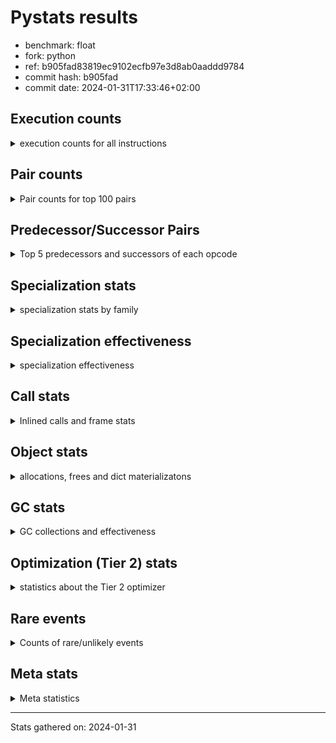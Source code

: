 
# Pystats results

- benchmark: float
- fork: python
- ref: b905fad83819ec9102ecfb97e3d8ab0aaddd9784
- commit hash: b905fad
- commit date: 2024-01-31T17:33:46+02:00

## Execution counts

<details>
<summary> execution counts for all instructions </summary>

|Name | Count | Self | Cumulative | Miss ratio | 
|---|---:|---:|---:|---:|
| LOAD_FAST | 40,098,500 | 18.5% | 18.5% |  |
| STORE_ATTR_SLOT | 24,027,020 | 11.1% | 29.6% |  |
| BINARY_OP | 16,006,040 | 7.4% | 37.0% |  |
| LOAD_FAST_LOAD_FAST | 16,001,200 | 7.4% | 44.4% |  |
| LOAD_GLOBAL_MODULE | 16,000,900 | 7.4% | 51.8% |  |
| LOAD_CONST | 16,000,400 | 7.4% | 59.2% |  |
| CALL_BUILTIN_O | 16,000,340 | 7.4% | 66.6% |  |
| STORE_FAST | 8,015,980 | 3.7% | 70.3% |  |
| ENTER_EXECUTOR | 8,012,140 | 3.7% | 74.1% |  |
| CALL | 8,002,820 | 3.7% | 77.8% |  |
| COPY | 8,001,200 | 3.7% | 81.5% |  |
| BINARY_OP_MULTIPLY_FLOAT | 8,001,120 | 3.7% | 85.2% |  |
| RESUME_CHECK | 8,000,920 | 3.7% | 88.9% | 0.1% |
| RETURN_CONST | 8,000,400 | 3.7% | 92.5% |  |
| INTERPRETER_EXIT | 8,000,080 | 3.7% | 96.2% |  |
| STORE_SUBSCR_LIST_INT | 7,999,980 | 3.7% | 99.9% |  |
| LOAD_ATTR_SLOT | 55,520 | 0.0% | 100.0% |  |
| POP_JUMP_IF_FALSE | 13,800 | 0.0% | 100.0% |  |
| COMPARE_OP_FLOAT | 13,660 | 0.0% | 100.0% |  |
| RETURN_VALUE | 12,940 | 0.0% | 100.0% |  |
| JUMP_FORWARD | 6,920 | 0.0% | 100.0% |  |
| SWAP | 1,200 | 0.0% | 100.0% |  |
| JUMP_BACKWARD | 1,020 | 0.0% | 100.0% |  |
| FOR_ITER_LIST | 920 | 0.0% | 100.0% |  |
| LOAD_ATTR | 840 | 0.0% | 100.0% |  |
| CALL_PY_EXACT_ARGS | 820 | 0.0% | 100.0% |  |
| BINARY_OP_ADD_FLOAT | 760 | 0.0% | 100.0% |  |
| LOAD_ATTR_METHOD_NO_DICT | 760 | 0.0% | 100.0% |  |
| POP_TOP | 560 | 0.0% | 100.0% |  |
| FOR_ITER_RANGE | 460 | 0.0% | 100.0% |  |
| PUSH_NULL | 400 | 0.0% | 100.0% |  |
| STORE_ATTR | 400 | 0.0% | 100.0% |  |
| LOAD_GLOBAL | 320 | 0.0% | 100.0% |  |
| GET_ITER | 240 | 0.0% | 100.0% |  |
| COMPARE_OP | 160 | 0.0% | 100.0% |  |
| LOAD_DEREF | 160 | 0.0% | 100.0% |  |
| RESUME | 120 | 0.0% | 100.0% | 9,483.3% |
| FOR_ITER | 120 | 0.0% | 100.0% |  |
| LOAD_ATTR_MODULE | 120 | 0.0% | 100.0% |  |
| BINARY_SLICE | 80 | 0.0% | 100.0% |  |
| NOP | 80 | 0.0% | 100.0% |  |
| BUILD_LIST | 80 | 0.0% | 100.0% |  |
| CALL_FUNCTION_EX | 80 | 0.0% | 100.0% |  |
| COPY_FREE_VARS | 80 | 0.0% | 100.0% |  |
| BINARY_OP_SUBTRACT_FLOAT | 60 | 0.0% | 100.0% |  |
| BINARY_SUBSCR_LIST_INT | 60 | 0.0% | 100.0% |  |
| CALL_BUILTIN_CLASS | 60 | 0.0% | 100.0% |  |
| COMPARE_OP_INT | 60 | 0.0% | 100.0% |  |
| LOAD_GLOBAL_BUILTIN | 60 | 0.0% | 100.0% |  |
| BINARY_SUBSCR | 40 | 0.0% | 100.0% |  |
| STORE_SUBSCR | 40 | 0.0% | 100.0% |  |


</details>

## Pair counts

<details>
<summary> Pair counts for top 100 pairs </summary>

|Pair | Count | Self | Cumulative | 
|---|---:|---:|---:|
| LOAD_FAST STORE_ATTR_SLOT | 24,025,740 | 11.1% | 11.1% |
| LOAD_GLOBAL_MODULE LOAD_FAST | 16,000,400 | 7.4% | 18.5% |
| BINARY_OP LOAD_FAST | 16,000,000 | 7.4% | 25.9% |
| LOAD_CONST BINARY_OP | 16,000,000 | 7.4% | 33.3% |
| LOAD_FAST CALL_BUILTIN_O | 15,999,920 | 7.4% | 40.7% |
| LOAD_FAST_LOAD_FAST BINARY_OP_MULTIPLY_FLOAT | 8,001,040 | 3.7% | 44.4% |
| STORE_FAST LOAD_GLOBAL_MODULE | 8,000,680 | 3.7% | 48.1% |
| STORE_ATTR_SLOT RETURN_CONST | 8,000,360 | 3.7% | 51.8% |
| CACHE RESUME_CHECK | 8,000,040 | 3.7% | 55.5% |
| CALL LOAD_FAST_LOAD_FAST | 8,000,000 | 3.7% | 59.2% |
| COPY LOAD_FAST | 8,000,000 | 3.7% | 62.9% |
| RETURN_CONST INTERPRETER_EXIT | 8,000,000 | 3.7% | 66.6% |
| RESUME_CHECK LOAD_GLOBAL_MODULE | 8,000,000 | 3.7% | 70.3% |
| BINARY_OP_MULTIPLY_FLOAT LOAD_CONST | 7,999,980 | 3.7% | 74.0% |
| CALL_BUILTIN_O COPY | 7,999,980 | 3.7% | 77.7% |
| CALL_BUILTIN_O LOAD_CONST | 7,999,980 | 3.7% | 81.4% |
| STORE_ATTR_SLOT LOAD_FAST_LOAD_FAST | 7,999,980 | 3.7% | 85.1% |
| STORE_ATTR_SLOT STORE_FAST | 7,999,980 | 3.7% | 88.8% |
| LOAD_FAST_LOAD_FAST STORE_SUBSCR_LIST_INT | 7,999,960 | 3.7% | 92.5% |
| STORE_SUBSCR_LIST_INT ENTER_EXECUTOR | 7,999,660 | 3.7% | 96.2% |
| ENTER_EXECUTOR CALL | 7,999,600 | 3.7% | 99.9% |
| LOAD_FAST LOAD_ATTR_SLOT | 54,100 | 0.0% | 99.9% |
| LOAD_ATTR_SLOT LOAD_FAST | 33,840 | 0.0% | 99.9% |
| STORE_ATTR_SLOT LOAD_FAST | 26,700 | 0.0% | 99.9% |
| POP_JUMP_IF_FALSE LOAD_FAST | 13,800 | 0.0% | 99.9% |
| COMPARE_OP_FLOAT POP_JUMP_IF_FALSE | 13,660 | 0.0% | 99.9% |
| LOAD_ATTR_SLOT COMPARE_OP_FLOAT | 13,600 | 0.0% | 100.0% |
| LOAD_FAST RETURN_VALUE | 12,860 | 0.0% | 100.0% |
| RETURN_VALUE STORE_FAST | 12,700 | 0.0% | 100.0% |
| STORE_FAST ENTER_EXECUTOR | 12,360 | 0.0% | 100.0% |
| ENTER_EXECUTOR LOAD_FAST | 12,300 | 0.0% | 100.0% |
| JUMP_FORWARD LOAD_FAST | 6,920 | 0.0% | 100.0% |
| LOAD_ATTR_SLOT JUMP_FORWARD | 6,880 | 0.0% | 100.0% |
| BINARY_OP BINARY_OP | 4,520 | 0.0% | 100.0% |
| STORE_FAST LOAD_FAST | 2,320 | 0.0% | 100.0% |
| CALL CALL | 2,220 | 0.0% | 100.0% |
| LOAD_FAST BINARY_OP | 1,320 | 0.0% | 100.0% |
| BINARY_OP SWAP | 1,200 | 0.0% | 100.0% |
| LOAD_FAST COPY | 1,200 | 0.0% | 100.0% |
| LOAD_ATTR_SLOT STORE_FAST | 1,140 | 0.0% | 100.0% |
| COPY LOAD_ATTR_SLOT | 1,080 | 0.0% | 100.0% |
| SWAP STORE_ATTR_SLOT | 1,080 | 0.0% | 100.0% |
| CALL_PY_EXACT_ARGS RESUME_CHECK | 820 | 0.0% | 100.0% |
| RESUME_CHECK LOAD_FAST | 820 | 0.0% | 100.0% |
| FOR_ITER_LIST STORE_FAST | 760 | 0.0% | 100.0% |
| LOAD_FAST LOAD_ATTR_METHOD_NO_DICT | 720 | 0.0% | 100.0% |
| BINARY_OP_MULTIPLY_FLOAT BINARY_OP_ADD_FLOAT | 720 | 0.0% | 100.0% |
| LOAD_FAST LOAD_ATTR | 640 | 0.0% | 100.0% |
| JUMP_BACKWARD FOR_ITER_LIST | 600 | 0.0% | 100.0% |
| LOAD_FAST CALL | 600 | 0.0% | 100.0% |
| LOAD_FAST CALL_PY_EXACT_ARGS | 400 | 0.0% | 100.0% |
| RETURN_CONST POP_TOP | 400 | 0.0% | 100.0% |
| BINARY_OP_ADD_FLOAT LOAD_FAST_LOAD_FAST | 380 | 0.0% | 100.0% |
| BINARY_OP_MULTIPLY_FLOAT LOAD_FAST_LOAD_FAST | 380 | 0.0% | 100.0% |
| CALL_BUILTIN_O STORE_FAST | 380 | 0.0% | 100.0% |
| FOR_ITER_RANGE STORE_FAST | 380 | 0.0% | 100.0% |
| LOAD_ATTR_METHOD_NO_DICT LOAD_FAST | 380 | 0.0% | 100.0% |
| LOAD_GLOBAL_MODULE LOAD_FAST_LOAD_FAST | 380 | 0.0% | 100.0% |
| BINARY_OP_ADD_FLOAT CALL_BUILTIN_O | 360 | 0.0% | 100.0% |
| LOAD_ATTR_METHOD_NO_DICT CALL_PY_EXACT_ARGS | 360 | 0.0% | 100.0% |
| POP_TOP JUMP_BACKWARD | 340 | 0.0% | 100.0% |
| LOAD_ATTR LOAD_ATTR_SLOT | 340 | 0.0% | 100.0% |
| STORE_FAST JUMP_BACKWARD | 340 | 0.0% | 100.0% |
| PUSH_NULL CALL | 320 | 0.0% | 100.0% |
| STORE_SUBSCR_LIST_INT JUMP_BACKWARD | 320 | 0.0% | 100.0% |
| JUMP_BACKWARD FOR_ITER_RANGE | 300 | 0.0% | 100.0% |
| LOAD_FAST STORE_ATTR | 280 | 0.0% | 100.0% |
| LOAD_FAST PUSH_NULL | 240 | 0.0% | 100.0% |
| LOAD_FAST LOAD_CONST | 240 | 0.0% | 100.0% |
| LOAD_ATTR LOAD_FAST | 200 | 0.0% | 100.0% |
| STORE_ATTR STORE_ATTR_SLOT | 200 | 0.0% | 100.0% |
| CALL POP_TOP | 160 | 0.0% | 100.0% |
| ENTER_EXECUTOR FOR_ITER_LIST | 160 | 0.0% | 100.0% |
| LOAD_FAST_LOAD_FAST BINARY_OP | 160 | 0.0% | 100.0% |
| STORE_FAST LOAD_GLOBAL | 160 | 0.0% | 100.0% |
| LOAD_GLOBAL LOAD_GLOBAL_MODULE | 140 | 0.0% | 100.0% |
| GET_ITER FOR_ITER_LIST | 120 | 0.0% | 100.0% |
| COPY LOAD_ATTR | 120 | 0.0% | 100.0% |
| STORE_ATTR LOAD_FAST | 120 | 0.0% | 100.0% |
| SWAP STORE_ATTR | 120 | 0.0% | 100.0% |
| BINARY_OP STORE_FAST | 100 | 0.0% | 100.0% |
| CALL STORE_FAST | 100 | 0.0% | 100.0% |
| LOAD_GLOBAL LOAD_FAST | 100 | 0.0% | 100.0% |
| BINARY_SLICE GET_ITER | 80 | 0.0% | 100.0% |
| NOP LOAD_DEREF | 80 | 0.0% | 100.0% |
| POP_TOP NOP | 80 | 0.0% | 100.0% |
| POP_TOP LOAD_FAST | 80 | 0.0% | 100.0% |
| PUSH_NULL LOAD_FAST | 80 | 0.0% | 100.0% |
| RETURN_VALUE INTERPRETER_EXIT | 80 | 0.0% | 100.0% |
| RETURN_VALUE RETURN_VALUE | 80 | 0.0% | 100.0% |
| BINARY_OP BINARY_OP_MULTIPLY_FLOAT | 80 | 0.0% | 100.0% |
| BUILD_LIST LOAD_FAST | 80 | 0.0% | 100.0% |
| CALL LOAD_FAST | 80 | 0.0% | 100.0% |
| CALL_FUNCTION_EX COPY_FREE_VARS | 80 | 0.0% | 100.0% |
| COMPARE_OP POP_JUMP_IF_FALSE | 80 | 0.0% | 100.0% |
| ENTER_EXECUTOR FOR_ITER_RANGE | 80 | 0.0% | 100.0% |
| LOAD_ATTR STORE_FAST | 80 | 0.0% | 100.0% |
| LOAD_CONST BINARY_SLICE | 80 | 0.0% | 100.0% |
| LOAD_CONST BUILD_LIST | 80 | 0.0% | 100.0% |
| LOAD_CONST LOAD_CONST | 80 | 0.0% | 100.0% |


</details>

## Predecessor/Successor Pairs

<details>
<summary> Top 5 predecessors and successors of each opcode </summary>

### BINARY_SLICE

<details>
<summary> Successors and predecessors for BINARY_SLICE </summary>

|Predecessors | Count | Percentage | 
|---|---:|---:|
| LOAD_CONST | 80 | 100.0% |

|Successors | Count | Percentage | 
|---|---:|---:|
| GET_ITER | 80 | 100.0% |


</details>

### CACHE

<details>
<summary> Successors and predecessors for CACHE </summary>

|Successors | Count | Percentage | 
|---|---:|---:|
| RESUME_CHECK | 8,000,040 | 100.0% |
| RESUME | 40 | 0.0% |


</details>

### BINARY_SUBSCR

<details>
<summary> Successors and predecessors for BINARY_SUBSCR </summary>

|Predecessors | Count | Percentage | 
|---|---:|---:|
| LOAD_CONST | 40 | 100.0% |

|Successors | Count | Percentage | 
|---|---:|---:|
| STORE_FAST | 20 | 50.0% |
| BINARY_SUBSCR_LIST_INT | 20 | 50.0% |


</details>

### GET_ITER

<details>
<summary> Successors and predecessors for GET_ITER </summary>

|Predecessors | Count | Percentage | 
|---|---:|---:|
| BINARY_SLICE | 80 | 33.3% |
| LOAD_FAST | 80 | 33.3% |
| CALL_BUILTIN_CLASS | 60 | 25.0% |
| CALL | 20 | 8.3% |

|Successors | Count | Percentage | 
|---|---:|---:|
| FOR_ITER_LIST | 120 | 50.0% |
| FOR_ITER | 60 | 25.0% |
| FOR_ITER_RANGE | 60 | 25.0% |


</details>

### INTERPRETER_EXIT

<details>
<summary> Successors and predecessors for INTERPRETER_EXIT </summary>

|Predecessors | Count | Percentage | 
|---|---:|---:|
| RETURN_CONST | 8,000,000 | 100.0% |
| RETURN_VALUE | 80 | 0.0% |


</details>

### NOP

<details>
<summary> Successors and predecessors for NOP </summary>

|Predecessors | Count | Percentage | 
|---|---:|---:|
| POP_TOP | 80 | 100.0% |

|Successors | Count | Percentage | 
|---|---:|---:|
| LOAD_DEREF | 80 | 100.0% |


</details>

### POP_TOP

<details>
<summary> Successors and predecessors for POP_TOP </summary>

|Predecessors | Count | Percentage | 
|---|---:|---:|
| RETURN_CONST | 400 | 71.4% |
| CALL | 160 | 28.6% |

|Successors | Count | Percentage | 
|---|---:|---:|
| JUMP_BACKWARD | 340 | 60.7% |
| NOP | 80 | 14.3% |
| LOAD_FAST | 80 | 14.3% |
| ENTER_EXECUTOR | 60 | 10.7% |


</details>

### PUSH_NULL

<details>
<summary> Successors and predecessors for PUSH_NULL </summary>

|Predecessors | Count | Percentage | 
|---|---:|---:|
| LOAD_FAST | 240 | 60.0% |
| LOAD_DEREF | 80 | 20.0% |
| LOAD_ATTR_MODULE | 60 | 15.0% |
| LOAD_ATTR | 20 | 5.0% |

|Successors | Count | Percentage | 
|---|---:|---:|
| CALL | 320 | 80.0% |
| LOAD_FAST | 80 | 20.0% |


</details>

### RETURN_VALUE

<details>
<summary> Successors and predecessors for RETURN_VALUE </summary>

|Predecessors | Count | Percentage | 
|---|---:|---:|
| LOAD_FAST | 12,860 | 99.4% |
| RETURN_VALUE | 80 | 0.6% |

|Successors | Count | Percentage | 
|---|---:|---:|
| STORE_FAST | 12,700 | 98.1% |
| INTERPRETER_EXIT | 80 | 0.6% |
| RETURN_VALUE | 80 | 0.6% |
| LOAD_GLOBAL | 40 | 0.3% |
| LOAD_GLOBAL_MODULE | 40 | 0.3% |


</details>

### STORE_SUBSCR

<details>
<summary> Successors and predecessors for STORE_SUBSCR </summary>

|Predecessors | Count | Percentage | 
|---|---:|---:|
| LOAD_FAST_LOAD_FAST | 40 | 100.0% |

|Successors | Count | Percentage | 
|---|---:|---:|
| JUMP_BACKWARD | 20 | 50.0% |
| STORE_SUBSCR_LIST_INT | 20 | 50.0% |


</details>

### BINARY_OP

<details>
<summary> Successors and predecessors for BINARY_OP </summary>

|Predecessors | Count | Percentage | 
|---|---:|---:|
| LOAD_CONST | 16,000,000 | 100.0% |
| BINARY_OP | 4,520 | 0.0% |
| LOAD_FAST | 1,320 | 0.0% |
| LOAD_FAST_LOAD_FAST | 160 | 0.0% |
| BINARY_OP_MULTIPLY_FLOAT | 40 | 0.0% |

|Successors | Count | Percentage | 
|---|---:|---:|
| LOAD_FAST | 16,000,000 | 100.0% |
| BINARY_OP | 4,520 | 0.0% |
| SWAP | 1,200 | 0.0% |
| STORE_FAST | 100 | 0.0% |
| BINARY_OP_MULTIPLY_FLOAT | 80 | 0.0% |


</details>

### BUILD_LIST

<details>
<summary> Successors and predecessors for BUILD_LIST </summary>

|Predecessors | Count | Percentage | 
|---|---:|---:|
| LOAD_CONST | 80 | 100.0% |

|Successors | Count | Percentage | 
|---|---:|---:|
| LOAD_FAST | 80 | 100.0% |


</details>

### CALL

<details>
<summary> Successors and predecessors for CALL </summary>

|Predecessors | Count | Percentage | 
|---|---:|---:|
| ENTER_EXECUTOR | 7,999,600 | 100.0% |
| CALL | 2,220 | 0.0% |
| LOAD_FAST | 600 | 0.0% |
| PUSH_NULL | 320 | 0.0% |
| BINARY_OP | 20 | 0.0% |

|Successors | Count | Percentage | 
|---|---:|---:|
| LOAD_FAST_LOAD_FAST | 8,000,000 | 100.0% |
| CALL | 2,220 | 0.0% |
| POP_TOP | 160 | 0.0% |
| STORE_FAST | 100 | 0.0% |
| LOAD_FAST | 80 | 0.0% |


</details>

### CALL_FUNCTION_EX

<details>
<summary> Successors and predecessors for CALL_FUNCTION_EX </summary>

|Predecessors | Count | Percentage | 
|---|---:|---:|
| LOAD_FAST | 80 | 100.0% |

|Successors | Count | Percentage | 
|---|---:|---:|
| COPY_FREE_VARS | 80 | 100.0% |


</details>

### COMPARE_OP

<details>
<summary> Successors and predecessors for COMPARE_OP </summary>

|Predecessors | Count | Percentage | 
|---|---:|---:|
| LOAD_ATTR | 60 | 37.5% |
| LOAD_ATTR_SLOT | 60 | 37.5% |
| LOAD_CONST | 40 | 25.0% |

|Successors | Count | Percentage | 
|---|---:|---:|
| POP_JUMP_IF_FALSE | 80 | 50.0% |
| COMPARE_OP_FLOAT | 60 | 37.5% |
| COMPARE_OP_INT | 20 | 12.5% |


</details>

### COPY

<details>
<summary> Successors and predecessors for COPY </summary>

|Predecessors | Count | Percentage | 
|---|---:|---:|
| CALL_BUILTIN_O | 7,999,980 | 100.0% |
| LOAD_FAST | 1,200 | 0.0% |
| CALL | 20 | 0.0% |

|Successors | Count | Percentage | 
|---|---:|---:|
| LOAD_FAST | 8,000,000 | 100.0% |
| LOAD_ATTR_SLOT | 1,080 | 0.0% |
| LOAD_ATTR | 120 | 0.0% |


</details>

### COPY_FREE_VARS

<details>
<summary> Successors and predecessors for COPY_FREE_VARS </summary>

|Predecessors | Count | Percentage | 
|---|---:|---:|
| CALL_FUNCTION_EX | 80 | 100.0% |

|Successors | Count | Percentage | 
|---|---:|---:|
| RESUME_CHECK | 60 | 75.0% |
| RESUME | 20 | 25.0% |


</details>

### ENTER_EXECUTOR

<details>
<summary> Successors and predecessors for ENTER_EXECUTOR </summary>

|Predecessors | Count | Percentage | 
|---|---:|---:|
| STORE_SUBSCR_LIST_INT | 7,999,660 | 99.8% |
| STORE_FAST | 12,360 | 0.2% |
| POP_TOP | 60 | 0.0% |
| JUMP_BACKWARD | 60 | 0.0% |

|Successors | Count | Percentage | 
|---|---:|---:|
| CALL | 7,999,600 | 99.8% |
| LOAD_FAST | 12,300 | 0.2% |
| FOR_ITER_LIST | 160 | 0.0% |
| FOR_ITER_RANGE | 80 | 0.0% |


</details>

### FOR_ITER

<details>
<summary> Successors and predecessors for FOR_ITER </summary>

|Predecessors | Count | Percentage | 
|---|---:|---:|
| GET_ITER | 60 | 50.0% |
| JUMP_BACKWARD | 60 | 50.0% |

|Successors | Count | Percentage | 
|---|---:|---:|
| STORE_FAST | 60 | 50.0% |
| FOR_ITER_LIST | 40 | 33.3% |
| FOR_ITER_RANGE | 20 | 16.7% |


</details>

### JUMP_BACKWARD

<details>
<summary> Successors and predecessors for JUMP_BACKWARD </summary>

|Predecessors | Count | Percentage | 
|---|---:|---:|
| POP_TOP | 340 | 33.3% |
| STORE_FAST | 340 | 33.3% |
| STORE_SUBSCR_LIST_INT | 320 | 31.4% |
| STORE_SUBSCR | 20 | 2.0% |

|Successors | Count | Percentage | 
|---|---:|---:|
| FOR_ITER_LIST | 600 | 58.8% |
| FOR_ITER_RANGE | 300 | 29.4% |
| ENTER_EXECUTOR | 60 | 5.9% |
| FOR_ITER | 60 | 5.9% |


</details>

### JUMP_FORWARD

<details>
<summary> Successors and predecessors for JUMP_FORWARD </summary>

|Predecessors | Count | Percentage | 
|---|---:|---:|
| LOAD_ATTR_SLOT | 6,880 | 99.4% |
| LOAD_ATTR | 40 | 0.6% |

|Successors | Count | Percentage | 
|---|---:|---:|
| LOAD_FAST | 6,920 | 100.0% |


</details>

### LOAD_ATTR

<details>
<summary> Successors and predecessors for LOAD_ATTR </summary>

|Predecessors | Count | Percentage | 
|---|---:|---:|
| LOAD_FAST | 640 | 76.2% |
| COPY | 120 | 14.3% |
| LOAD_GLOBAL | 40 | 4.8% |
| LOAD_GLOBAL_MODULE | 40 | 4.8% |

|Successors | Count | Percentage | 
|---|---:|---:|
| LOAD_ATTR_SLOT | 340 | 40.5% |
| LOAD_FAST | 200 | 23.8% |
| STORE_FAST | 80 | 9.5% |
| COMPARE_OP | 60 | 7.1% |
| JUMP_FORWARD | 40 | 4.8% |


</details>

### LOAD_CONST

<details>
<summary> Successors and predecessors for LOAD_CONST </summary>

|Predecessors | Count | Percentage | 
|---|---:|---:|
| BINARY_OP_MULTIPLY_FLOAT | 7,999,980 | 50.0% |
| CALL_BUILTIN_O | 7,999,980 | 50.0% |
| LOAD_FAST | 240 | 0.0% |
| LOAD_CONST | 80 | 0.0% |
| RESUME_CHECK | 60 | 0.0% |

|Successors | Count | Percentage | 
|---|---:|---:|
| BINARY_OP | 16,000,000 | 100.0% |
| BINARY_SLICE | 80 | 0.0% |
| BUILD_LIST | 80 | 0.0% |
| LOAD_CONST | 80 | 0.0% |
| BINARY_SUBSCR | 40 | 0.0% |


</details>

### LOAD_DEREF

<details>
<summary> Successors and predecessors for LOAD_DEREF </summary>

|Predecessors | Count | Percentage | 
|---|---:|---:|
| NOP | 80 | 50.0% |
| STORE_FAST | 80 | 50.0% |

|Successors | Count | Percentage | 
|---|---:|---:|
| PUSH_NULL | 80 | 50.0% |
| STORE_FAST | 80 | 50.0% |


</details>

### LOAD_FAST

<details>
<summary> Successors and predecessors for LOAD_FAST </summary>

|Predecessors | Count | Percentage | 
|---|---:|---:|
| LOAD_GLOBAL_MODULE | 16,000,400 | 39.9% |
| BINARY_OP | 16,000,000 | 39.9% |
| COPY | 8,000,000 | 20.0% |
| LOAD_ATTR_SLOT | 33,840 | 0.1% |
| STORE_ATTR_SLOT | 26,700 | 0.1% |

|Successors | Count | Percentage | 
|---|---:|---:|
| STORE_ATTR_SLOT | 24,025,740 | 59.9% |
| CALL_BUILTIN_O | 15,999,920 | 39.9% |
| LOAD_ATTR_SLOT | 54,100 | 0.1% |
| RETURN_VALUE | 12,860 | 0.0% |
| BINARY_OP | 1,320 | 0.0% |


</details>

### LOAD_FAST_LOAD_FAST

<details>
<summary> Successors and predecessors for LOAD_FAST_LOAD_FAST </summary>

|Predecessors | Count | Percentage | 
|---|---:|---:|
| CALL | 8,000,000 | 50.0% |
| STORE_ATTR_SLOT | 7,999,980 | 50.0% |
| BINARY_OP_ADD_FLOAT | 380 | 0.0% |
| BINARY_OP_MULTIPLY_FLOAT | 380 | 0.0% |
| LOAD_GLOBAL_MODULE | 380 | 0.0% |

|Successors | Count | Percentage | 
|---|---:|---:|
| BINARY_OP_MULTIPLY_FLOAT | 8,001,040 | 50.0% |
| STORE_SUBSCR_LIST_INT | 7,999,960 | 50.0% |
| BINARY_OP | 160 | 0.0% |
| STORE_SUBSCR | 40 | 0.0% |


</details>

### LOAD_GLOBAL

<details>
<summary> Successors and predecessors for LOAD_GLOBAL </summary>

|Predecessors | Count | Percentage | 
|---|---:|---:|
| STORE_FAST | 160 | 50.0% |
| RETURN_VALUE | 40 | 12.5% |
| RESUME | 40 | 12.5% |
| FOR_ITER_LIST | 40 | 12.5% |
| RESUME_CHECK | 40 | 12.5% |

|Successors | Count | Percentage | 
|---|---:|---:|
| LOAD_GLOBAL_MODULE | 140 | 43.8% |
| LOAD_FAST | 100 | 31.2% |
| LOAD_ATTR | 40 | 12.5% |
| LOAD_FAST_LOAD_FAST | 20 | 6.2% |
| LOAD_GLOBAL_BUILTIN | 20 | 6.2% |


</details>

### POP_JUMP_IF_FALSE

<details>
<summary> Successors and predecessors for POP_JUMP_IF_FALSE </summary>

|Predecessors | Count | Percentage | 
|---|---:|---:|
| COMPARE_OP_FLOAT | 13,660 | 99.0% |
| COMPARE_OP | 80 | 0.6% |
| COMPARE_OP_INT | 60 | 0.4% |

|Successors | Count | Percentage | 
|---|---:|---:|
| LOAD_FAST | 13,800 | 100.0% |


</details>

### RETURN_CONST

<details>
<summary> Successors and predecessors for RETURN_CONST </summary>

|Predecessors | Count | Percentage | 
|---|---:|---:|
| STORE_ATTR_SLOT | 8,000,360 | 100.0% |
| STORE_ATTR | 40 | 0.0% |

|Successors | Count | Percentage | 
|---|---:|---:|
| INTERPRETER_EXIT | 8,000,000 | 100.0% |
| POP_TOP | 400 | 0.0% |


</details>

### STORE_ATTR

<details>
<summary> Successors and predecessors for STORE_ATTR </summary>

|Predecessors | Count | Percentage | 
|---|---:|---:|
| LOAD_FAST | 280 | 70.0% |
| SWAP | 120 | 30.0% |

|Successors | Count | Percentage | 
|---|---:|---:|
| STORE_ATTR_SLOT | 200 | 50.0% |
| LOAD_FAST | 120 | 30.0% |
| RETURN_CONST | 40 | 10.0% |
| LOAD_FAST_LOAD_FAST | 20 | 5.0% |
| STORE_FAST | 20 | 5.0% |


</details>

### STORE_FAST

<details>
<summary> Successors and predecessors for STORE_FAST </summary>

|Predecessors | Count | Percentage | 
|---|---:|---:|
| STORE_ATTR_SLOT | 7,999,980 | 99.8% |
| RETURN_VALUE | 12,700 | 0.2% |
| LOAD_ATTR_SLOT | 1,140 | 0.0% |
| FOR_ITER_LIST | 760 | 0.0% |
| CALL_BUILTIN_O | 380 | 0.0% |

|Successors | Count | Percentage | 
|---|---:|---:|
| LOAD_GLOBAL_MODULE | 8,000,680 | 99.8% |
| ENTER_EXECUTOR | 12,360 | 0.2% |
| LOAD_FAST | 2,320 | 0.0% |
| JUMP_BACKWARD | 340 | 0.0% |
| LOAD_GLOBAL | 160 | 0.0% |


</details>

### SWAP

<details>
<summary> Successors and predecessors for SWAP </summary>

|Predecessors | Count | Percentage | 
|---|---:|---:|
| BINARY_OP | 1,200 | 100.0% |

|Successors | Count | Percentage | 
|---|---:|---:|
| STORE_ATTR_SLOT | 1,080 | 90.0% |
| STORE_ATTR | 120 | 10.0% |


</details>

### RESUME

<details>
<summary> Successors and predecessors for RESUME </summary>

|Predecessors | Count | Percentage | 
|---|---:|---:|
| CALL | 60 | 50.0% |
| CACHE | 40 | 33.3% |
| COPY_FREE_VARS | 20 | 16.7% |

|Successors | Count | Percentage | 
|---|---:|---:|
| LOAD_FAST | 60 | 50.0% |
| LOAD_GLOBAL | 40 | 33.3% |
| LOAD_CONST | 20 | 16.7% |


</details>

### BINARY_OP_ADD_FLOAT

<details>
<summary> Successors and predecessors for BINARY_OP_ADD_FLOAT </summary>

|Predecessors | Count | Percentage | 
|---|---:|---:|
| BINARY_OP_MULTIPLY_FLOAT | 720 | 94.7% |
| BINARY_OP | 40 | 5.3% |

|Successors | Count | Percentage | 
|---|---:|---:|
| LOAD_FAST_LOAD_FAST | 380 | 50.0% |
| CALL_BUILTIN_O | 360 | 47.4% |
| CALL | 20 | 2.6% |


</details>

### BINARY_OP_MULTIPLY_FLOAT

<details>
<summary> Successors and predecessors for BINARY_OP_MULTIPLY_FLOAT </summary>

|Predecessors | Count | Percentage | 
|---|---:|---:|
| LOAD_FAST_LOAD_FAST | 8,001,040 | 100.0% |
| BINARY_OP | 80 | 0.0% |

|Successors | Count | Percentage | 
|---|---:|---:|
| LOAD_CONST | 7,999,980 | 100.0% |
| BINARY_OP_ADD_FLOAT | 720 | 0.0% |
| LOAD_FAST_LOAD_FAST | 380 | 0.0% |
| BINARY_OP | 40 | 0.0% |


</details>

### BINARY_OP_SUBTRACT_FLOAT

<details>
<summary> Successors and predecessors for BINARY_OP_SUBTRACT_FLOAT </summary>

|Predecessors | Count | Percentage | 
|---|---:|---:|
| LOAD_FAST | 40 | 66.7% |
| BINARY_OP | 20 | 33.3% |

|Successors | Count | Percentage | 
|---|---:|---:|
| STORE_FAST | 60 | 100.0% |


</details>

### BINARY_SUBSCR_LIST_INT

<details>
<summary> Successors and predecessors for BINARY_SUBSCR_LIST_INT </summary>

|Predecessors | Count | Percentage | 
|---|---:|---:|
| LOAD_CONST | 40 | 66.7% |
| BINARY_SUBSCR | 20 | 33.3% |

|Successors | Count | Percentage | 
|---|---:|---:|
| STORE_FAST | 60 | 100.0% |


</details>

### CALL_BUILTIN_CLASS

<details>
<summary> Successors and predecessors for CALL_BUILTIN_CLASS </summary>

|Predecessors | Count | Percentage | 
|---|---:|---:|
| LOAD_FAST | 40 | 66.7% |
| CALL | 20 | 33.3% |

|Successors | Count | Percentage | 
|---|---:|---:|
| GET_ITER | 60 | 100.0% |


</details>

### CALL_BUILTIN_O

<details>
<summary> Successors and predecessors for CALL_BUILTIN_O </summary>

|Predecessors | Count | Percentage | 
|---|---:|---:|
| LOAD_FAST | 15,999,920 | 100.0% |
| BINARY_OP_ADD_FLOAT | 360 | 0.0% |
| CALL | 60 | 0.0% |

|Successors | Count | Percentage | 
|---|---:|---:|
| COPY | 7,999,980 | 50.0% |
| LOAD_CONST | 7,999,980 | 50.0% |
| STORE_FAST | 380 | 0.0% |


</details>

### CALL_PY_EXACT_ARGS

<details>
<summary> Successors and predecessors for CALL_PY_EXACT_ARGS </summary>

|Predecessors | Count | Percentage | 
|---|---:|---:|
| LOAD_FAST | 400 | 48.8% |
| LOAD_ATTR_METHOD_NO_DICT | 360 | 43.9% |
| CALL | 60 | 7.3% |

|Successors | Count | Percentage | 
|---|---:|---:|
| RESUME_CHECK | 820 | 100.0% |


</details>

### COMPARE_OP_FLOAT

<details>
<summary> Successors and predecessors for COMPARE_OP_FLOAT </summary>

|Predecessors | Count | Percentage | 
|---|---:|---:|
| LOAD_ATTR_SLOT | 13,600 | 99.6% |
| COMPARE_OP | 60 | 0.4% |

|Successors | Count | Percentage | 
|---|---:|---:|
| POP_JUMP_IF_FALSE | 13,660 | 100.0% |


</details>

### COMPARE_OP_INT

<details>
<summary> Successors and predecessors for COMPARE_OP_INT </summary>

|Predecessors | Count | Percentage | 
|---|---:|---:|
| LOAD_CONST | 40 | 66.7% |
| COMPARE_OP | 20 | 33.3% |

|Successors | Count | Percentage | 
|---|---:|---:|
| POP_JUMP_IF_FALSE | 60 | 100.0% |


</details>

### FOR_ITER_LIST

<details>
<summary> Successors and predecessors for FOR_ITER_LIST </summary>

|Predecessors | Count | Percentage | 
|---|---:|---:|
| JUMP_BACKWARD | 600 | 65.2% |
| ENTER_EXECUTOR | 160 | 17.4% |
| GET_ITER | 120 | 13.0% |
| FOR_ITER | 40 | 4.3% |

|Successors | Count | Percentage | 
|---|---:|---:|
| STORE_FAST | 760 | 82.6% |
| LOAD_FAST | 80 | 8.7% |
| LOAD_GLOBAL | 40 | 4.3% |
| LOAD_GLOBAL_MODULE | 40 | 4.3% |


</details>

### FOR_ITER_RANGE

<details>
<summary> Successors and predecessors for FOR_ITER_RANGE </summary>

|Predecessors | Count | Percentage | 
|---|---:|---:|
| JUMP_BACKWARD | 300 | 65.2% |
| ENTER_EXECUTOR | 80 | 17.4% |
| GET_ITER | 60 | 13.0% |
| FOR_ITER | 20 | 4.3% |

|Successors | Count | Percentage | 
|---|---:|---:|
| STORE_FAST | 380 | 82.6% |
| LOAD_FAST | 80 | 17.4% |


</details>

### LOAD_ATTR_METHOD_NO_DICT

<details>
<summary> Successors and predecessors for LOAD_ATTR_METHOD_NO_DICT </summary>

|Predecessors | Count | Percentage | 
|---|---:|---:|
| LOAD_FAST | 720 | 94.7% |
| LOAD_ATTR | 40 | 5.3% |

|Successors | Count | Percentage | 
|---|---:|---:|
| LOAD_FAST | 380 | 50.0% |
| CALL_PY_EXACT_ARGS | 360 | 47.4% |
| CALL | 20 | 2.6% |


</details>

### LOAD_ATTR_MODULE

<details>
<summary> Successors and predecessors for LOAD_ATTR_MODULE </summary>

|Predecessors | Count | Percentage | 
|---|---:|---:|
| LOAD_GLOBAL_MODULE | 80 | 66.7% |
| LOAD_ATTR | 40 | 33.3% |

|Successors | Count | Percentage | 
|---|---:|---:|
| PUSH_NULL | 60 | 50.0% |
| STORE_FAST | 60 | 50.0% |


</details>

### LOAD_ATTR_SLOT

<details>
<summary> Successors and predecessors for LOAD_ATTR_SLOT </summary>

|Predecessors | Count | Percentage | 
|---|---:|---:|
| LOAD_FAST | 54,100 | 97.4% |
| COPY | 1,080 | 1.9% |
| LOAD_ATTR | 340 | 0.6% |

|Successors | Count | Percentage | 
|---|---:|---:|
| LOAD_FAST | 33,840 | 61.0% |
| COMPARE_OP_FLOAT | 13,600 | 24.5% |
| JUMP_FORWARD | 6,880 | 12.4% |
| STORE_FAST | 1,140 | 2.1% |
| COMPARE_OP | 60 | 0.1% |


</details>

### LOAD_GLOBAL_BUILTIN

<details>
<summary> Successors and predecessors for LOAD_GLOBAL_BUILTIN </summary>

|Predecessors | Count | Percentage | 
|---|---:|---:|
| STORE_FAST | 40 | 66.7% |
| LOAD_GLOBAL | 20 | 33.3% |

|Successors | Count | Percentage | 
|---|---:|---:|
| LOAD_FAST | 60 | 100.0% |


</details>

### LOAD_GLOBAL_MODULE

<details>
<summary> Successors and predecessors for LOAD_GLOBAL_MODULE </summary>

|Predecessors | Count | Percentage | 
|---|---:|---:|
| STORE_FAST | 8,000,680 | 50.0% |
| RESUME_CHECK | 8,000,000 | 50.0% |
| LOAD_GLOBAL | 140 | 0.0% |
| RETURN_VALUE | 40 | 0.0% |
| FOR_ITER_LIST | 40 | 0.0% |

|Successors | Count | Percentage | 
|---|---:|---:|
| LOAD_FAST | 16,000,400 | 100.0% |
| LOAD_FAST_LOAD_FAST | 380 | 0.0% |
| LOAD_ATTR_MODULE | 80 | 0.0% |
| LOAD_ATTR | 40 | 0.0% |


</details>

### RESUME_CHECK

<details>
<summary> Successors and predecessors for RESUME_CHECK </summary>

|Predecessors | Count | Percentage | 
|---|---:|---:|
| CACHE | 8,000,040 | 100.0% |
| CALL_PY_EXACT_ARGS | 820 | 0.0% |
| COPY_FREE_VARS | 60 | 0.0% |

|Successors | Count | Percentage | 
|---|---:|---:|
| LOAD_GLOBAL_MODULE | 8,000,000 | 100.0% |
| LOAD_FAST | 820 | 0.0% |
| LOAD_CONST | 60 | 0.0% |
| LOAD_GLOBAL | 40 | 0.0% |


</details>

### STORE_ATTR_SLOT

<details>
<summary> Successors and predecessors for STORE_ATTR_SLOT </summary>

|Predecessors | Count | Percentage | 
|---|---:|---:|
| LOAD_FAST | 24,025,740 | 100.0% |
| SWAP | 1,080 | 0.0% |
| STORE_ATTR | 200 | 0.0% |

|Successors | Count | Percentage | 
|---|---:|---:|
| RETURN_CONST | 8,000,360 | 33.3% |
| LOAD_FAST_LOAD_FAST | 7,999,980 | 33.3% |
| STORE_FAST | 7,999,980 | 33.3% |
| LOAD_FAST | 26,700 | 0.1% |


</details>

### STORE_SUBSCR_LIST_INT

<details>
<summary> Successors and predecessors for STORE_SUBSCR_LIST_INT </summary>

|Predecessors | Count | Percentage | 
|---|---:|---:|
| LOAD_FAST_LOAD_FAST | 7,999,960 | 100.0% |
| STORE_SUBSCR | 20 | 0.0% |

|Successors | Count | Percentage | 
|---|---:|---:|
| ENTER_EXECUTOR | 7,999,660 | 100.0% |
| JUMP_BACKWARD | 320 | 0.0% |


</details>


</details>

## Specialization stats

<details>
<summary> specialization stats by family </summary>

### BINARY_OP

<details>
<summary> specialization stats for BINARY_OP family </summary>

|Kind | Count | Ratio | 
|---|---:|---:|
|     deferred | 16,001,420 | 66.7% |
|          hit | 8,001,940 | 33.3% |

| | Count | Ratio | 
|---|---:|---:|
| Success | 140 | 3.0% |
| Failure | 4,480 | 97.0% |

|Failure kind | Count | Ratio | 
|---|---:|---:|
| multiply different types | 2,160 | 48.2% |
| true divide different types | 2,140 | 47.8% |
| true divide float | 180 | 4.0% |


</details>

### BINARY_SLICE

<details>
<summary> specialization stats for BINARY_SLICE family </summary>


</details>

### BINARY_SUBSCR

<details>
<summary> specialization stats for BINARY_SUBSCR family </summary>

|Kind | Count | Ratio | 
|---|---:|---:|
|     deferred | 20 | 20.0% |
|          hit | 60 | 60.0% |

| | Count | Ratio | 
|---|---:|---:|
| Success | 20 | 100.0% |
| Failure | 0 | 0.0% |


</details>

### CALL

<details>
<summary> specialization stats for CALL family </summary>

|Kind | Count | Ratio | 
|---|---:|---:|
|     deferred | 8,000,460 | 33.3% |
|          hit | 16,001,220 | 66.7% |

| | Count | Ratio | 
|---|---:|---:|
| Success | 140 | 5.9% |
| Failure | 2,220 | 94.1% |

|Failure kind | Count | Ratio | 
|---|---:|---:|
| no dict | 2,140 | 96.4% |
| cfunc noargs | 60 | 2.7% |
| other | 20 | 0.9% |


</details>

### COMPARE_OP

<details>
<summary> specialization stats for COMPARE_OP family </summary>

|Kind | Count | Ratio | 
|---|---:|---:|
|     deferred | 80 | 0.6% |
|          hit | 13,720 | 98.8% |

| | Count | Ratio | 
|---|---:|---:|
| Success | 80 | 100.0% |
| Failure | 0 | 0.0% |


</details>

### FOR_ITER

<details>
<summary> specialization stats for FOR_ITER family </summary>

|Kind | Count | Ratio | 
|---|---:|---:|
|     deferred | 60 | 4.0% |
|          hit | 1,380 | 92.0% |

| | Count | Ratio | 
|---|---:|---:|
| Success | 60 | 100.0% |
| Failure | 0 | 0.0% |


</details>

### LOAD_ATTR

<details>
<summary> specialization stats for LOAD_ATTR family </summary>

|Kind | Count | Ratio | 
|---|---:|---:|
|     deferred | 420 | 0.7% |
|          hit | 56,400 | 98.5% |

| | Count | Ratio | 
|---|---:|---:|
| Success | 420 | 100.0% |
| Failure | 0 | 0.0% |


</details>

### LOAD_GLOBAL

<details>
<summary> specialization stats for LOAD_GLOBAL family </summary>

|Kind | Count | Ratio | 
|---|---:|---:|
|     deferred | 160 | 0.0% |
|          hit | 16,000,960 | 100.0% |

| | Count | Ratio | 
|---|---:|---:|
| Success | 160 | 100.0% |
| Failure | 0 | 0.0% |


</details>

### POP_JUMP_IF_FALSE

<details>
<summary> specialization stats for POP_JUMP_IF_FALSE family </summary>


</details>

### STORE_ATTR

<details>
<summary> specialization stats for STORE_ATTR family </summary>

|Kind | Count | Ratio | 
|---|---:|---:|
|     deferred | 200 | 0.0% |
|          hit | 24,027,020 | 100.0% |

| | Count | Ratio | 
|---|---:|---:|
| Success | 200 | 100.0% |
| Failure | 0 | 0.0% |


</details>

### STORE_SUBSCR

<details>
<summary> specialization stats for STORE_SUBSCR family </summary>

|Kind | Count | Ratio | 
|---|---:|---:|
|     deferred | 20 | 0.0% |
|          hit | 7,999,980 | 100.0% |

| | Count | Ratio | 
|---|---:|---:|
| Success | 20 | 100.0% |
| Failure | 0 | 0.0% |


</details>


</details>

## Specialization effectiveness

<details>
<summary> specialization effectiveness </summary>

|Instructions | Count | Ratio | 
|---|---:|---:|
| Basic | 112,153,780 | 51.9% |
| Not specialized | 24,024,660 | 11.1% |
| Specialized hits | 80,092,220 | 37.0% |
| Specialized misses | 11,380 | 0.0% |

### Deferred by instruction

<details>
<summary> deferred by instruction </summary>

|Name | Count | Ratio | 
|---|---:|---:|
| BINARY_OP | 16,001,420 | 66.7% |
| CALL | 8,000,460 | 33.3% |
| LOAD_ATTR | 420 | 0.0% |
| STORE_ATTR | 200 | 0.0% |
| LOAD_GLOBAL | 160 | 0.0% |
| COMPARE_OP | 80 | 0.0% |
| FOR_ITER | 60 | 0.0% |
| BINARY_SUBSCR | 20 | 0.0% |
| STORE_SUBSCR | 20 | 0.0% |
| BINARY_SLICE | 0 | 0.0% |


</details>

### Misses by instruction

<details>
<summary> misses by instruction </summary>

|Name | Count | Ratio | 
|---|---:|---:|
| RESUME | 11,380 | 50.0% |
| RESUME_CHECK | 11,380 | 50.0% |
| CACHE | 0 | 0.0% |
| GET_ITER | 0 | 0.0% |
| INTERPRETER_EXIT | 0 | 0.0% |
| NOP | 0 | 0.0% |
| POP_TOP | 0 | 0.0% |
| PUSH_NULL | 0 | 0.0% |
| RETURN_VALUE | 0 | 0.0% |
| BUILD_LIST | 0 | 0.0% |


</details>


</details>

## Call stats

<details>
<summary> Inlined calls and frame stats </summary>

| | Count | Ratio | 
|---|---:|---:|
| Calls to PyEval_EvalDefault | 8,000,080 | 100.0% |
| Calls to Python functions inlined | 960 | 0.0% |
| Calls via PyEval_EvalFrame (total) | 8,000,080 | 100.0% |
| Calls via PyEval_EvalFrame (vector) | 8,000,080 | 100.0% |
| Calls via PyEval_EvalFrame (generator) | 0 | 0.0% |
| Calls via PyEval_EvalFrame (legacy) | 0 | 0.0% |
| Calls via PyEval_EvalFrame (function vectorcall) | 8,000,080 | 100.0% |
| Calls via PyEval_EvalFrame (build class) | 0 | 0.0% |
| Calls via PyEval_EvalFrame (slot) | 0 | 0.0% |
| Calls via PyEval_EvalFrame (function ex) | 80 | 0.0% |
| Calls via PyEval_EvalFrame (api) | 0 | 0.0% |
| Calls via PyEval_EvalFrame (method) | 0 | 0.0% |
| Frame objects created | 0 | 0.0% |
| Frames pushed | 15,999,940 | 200.0% |


</details>

## Object stats

<details>
<summary> allocations, frees and dict materializatons </summary>

| | Count | Ratio | 
|---|---:|---:|
| Allocations from freelist | 96,005,960 | 70.6% |
| Frees to freelist | 96,008,700 |  |
| Allocations | 39,997,400 | 29.4% |
| Allocations to 512 bytes | 39,997,200 | 29.4% |
| Allocations to 4 kbytes | 40 | 0.0% |
| Allocations over 4 kbytes | 160 | 0.0% |
| Frees | 40,004,145 |  |
| New values | 0 |  |
| Interpreter increfs | 599,908,940 | 94.9% |
| Interpreter decrefs | 679,889,880 | 88.5% |
| Increfs | 31,981,980 | 5.1% |
| Decrefs | 88,009,865 | 11.5% |
| Materialize dict (on request) | 0 |  |
| Materialize dict (new key) | 0 |  |
| Materialize dict (too big) | 0 |  |
| Materialize dict (str subclass) | 0 |  |
| Dematerialize dict | 0 |  |
| Method cache hits | 1,084 |  |
| Method cache misses | 116 |  |
| Method cache collisions | 127 |  |
| Method cache dunder hits | 7,999,980 |  |
| Method cache dunder misses | 20 |  |


</details>

## GC stats

<details>
<summary> GC collections and effectiveness </summary>

|Generation | Collections | Objects collected | Object visits | 
|---:|---:|---:|---:|
| 0 | 10,360 | 1,920 | 70,094,680 |
| 1 | 940 | 0 | 76,535,360 |
| 2 | 80 | 0 | 67,144,360 |


</details>

## Optimization (Tier 2) stats

<details>
<summary> statistics about the Tier 2 optimizer </summary>

| | Count | Ratio | 
|---|---:|---:|
| Optimization attempts | 60 |  |
| Traces created | 60 | 100.0% |
| Trace stack overflow | 0 | 0.0% |
| Trace stack underflow | 0 | 0.0% |
| Trace too long | 0 | 0.0% |
| Trace too short | 0 | 0.0% |
| Inner loop found | 0 | 0.0% |
| Recursive call | 0 | 0.0% |
| Low confidence | 0 | 0.0% |
| Traces executed | 8,012,140 |  |
| Uops executed | 1,447,524,360 | 180.67 |

### Trace length histogram

<details>
<summary> trace length histogram </summary>

|Range | Count | Ratio | 
|---|---:|---:|
| <= 1 | 0 | 0.0% |
| <= 2 | 0 | 0.0% |
| <= 4 | 0 | 0.0% |
| <= 8 | 0 | 0.0% |
| <= 16 | 0 | 0.0% |
| <= 32 | 20 | 33.3% |
| <= 64 | 0 | 0.0% |
| <= 128 | 0 | 0.0% |
| <= 256 | 40 | 66.7% |


</details>

### Optimized trace length histogram

<details>
<summary> optimized trace length histogram </summary>

|Range | Count | Ratio | 
|---|---:|---:|
| <= 1 | 0 | 0.0% |
| <= 2 | 0 | 0.0% |
| <= 4 | 0 | 0.0% |
| <= 8 | 0 | 0.0% |
| <= 16 | 20 | 33.3% |
| <= 32 | 0 | 0.0% |
| <= 64 | 0 | 0.0% |
| <= 128 | 40 | 66.7% |


</details>

### Trace run length histogram

<details>
<summary> trace run length histogram </summary>

|Range | Count | Ratio | 
|---|---:|---:|
| <= 1 | 0 | 0.0% |
| <= 2 | 0 | 0.0% |
| <= 4 | 80 | 0.0% |
| <= 8 | 0 | 0.0% |
| <= 16 | 7,999,600 | 99.8% |
| <= 32 | 60 | 0.0% |
| <= 64 | 0 | 0.0% |
| <= 128 | 0 | 0.0% |
| <= 256 | 240 | 0.0% |
| <= 512 | 0 | 0.0% |
| <= 1,024 | 0 | 0.0% |
| <= 2,048 | 240 | 0.0% |
| <= 4,096 | 0 | 0.0% |
| <= 8,192 | 0 | 0.0% |
| <= 16,384 | 0 | 0.0% |
| <= 32,768 | 11,760 | 0.1% |
| <= 65,536 | 0 | 0.0% |
| <= 131,072 | 0 | 0.0% |
| <= 262,144 | 0 | 0.0% |
| <= 524,288 | 0 | 0.0% |
| <= 1,048,576 | 0 | 0.0% |
| <= 2,097,152 | 0 | 0.0% |
| <= 4,194,304 | 80 | 0.0% |
| <= 8,388,608 | 0 | 0.0% |
| <= 16,777,216 | 80 | 0.0% |


</details>

### Uop execution stats

<details>
<summary> uop execution stats </summary>

|Name | Count | Self | Cumulative | Miss ratio | 
|---|---:|---:|---:|---:|
| LOAD_FAST | 255,899,020 | 17.7% | 17.7% |  |
| _GUARD_TYPE_VERSION | 183,915,080 | 12.7% | 30.4% |  |
| _SET_IP | 159,941,720 | 11.0% | 41.4% |  |
| _CHECK_VALIDITY | 135,942,840 | 9.4% | 50.8% |  |
| _LOAD_ATTR_SLOT | 119,943,420 | 8.3% | 59.1% |  |
| STORE_FAST | 63,984,340 | 4.4% | 63.5% |  |
| _STORE_ATTR_SLOT | 47,972,540 | 3.3% | 66.8% |  |
| _GUARD_BOTH_FLOAT | 39,998,000 | 2.8% | 69.6% |  |
| COPY | 23,998,800 | 1.7% | 71.3% |  |
| SWAP | 23,998,800 | 1.7% | 72.9% |  |
| _BINARY_OP_MULTIPLY_FLOAT | 23,998,800 | 1.7% | 74.6% |  |
| _BINARY_OP | 23,998,800 | 1.7% | 76.2% |  |
| _GUARD_IS_TRUE_POP | 23,986,040 | 1.7% | 77.9% | 0.1% |
| COMPARE_OP_FLOAT | 23,986,040 | 1.7% | 79.6% |  |
| _GUARD_NOT_EXHAUSTED_LIST | 15,999,280 | 1.1% | 80.7% | 0.0% |
| _ITER_CHECK_LIST | 15,999,280 | 1.1% | 81.8% |  |
| _BINARY_OP_ADD_FLOAT | 15,999,200 | 1.1% | 82.9% |  |
| _GUARD_GLOBALS_VERSION | 15,999,200 | 1.1% | 84.0% |  |
| _LOAD_GLOBAL_MODULE | 15,999,200 | 1.1% | 85.1% |  |
| RESUME_CHECK | 15,999,120 | 1.1% | 86.2% |  |
| _ITER_NEXT_LIST | 15,999,120 | 1.1% | 87.3% |  |
| _LOAD_ATTR_METHOD_NO_DICT | 15,999,120 | 1.1% | 88.4% |  |
| _CHECK_FUNCTION_EXACT_ARGS | 15,999,120 | 1.1% | 89.5% |  |
| _CHECK_STACK_SPACE | 15,999,120 | 1.1% | 90.6% |  |
| _INIT_CALL_PY_EXACT_ARGS | 15,999,120 | 1.1% | 91.7% |  |
| _PUSH_FRAME | 15,999,120 | 1.1% | 92.8% |  |
| _SAVE_RETURN_OFFSET | 15,999,120 | 1.1% | 93.9% |  |
| _POP_FRAME | 15,986,820 | 1.1% | 95.0% |  |
| _JUMP_TO_TOP | 15,986,820 | 1.1% | 96.1% |  |
| _GUARD_NOT_EXHAUSTED_RANGE | 7,999,680 | 0.6% | 96.7% | 0.0% |
| _ITER_CHECK_RANGE | 7,999,680 | 0.6% | 97.2% |  |
| _EXIT_TRACE | 7,999,600 | 0.6% | 97.8% | 100.0% |
| POP_TOP | 7,999,600 | 0.6% | 98.3% |  |
| CALL_BUILTIN_O | 7,999,600 | 0.6% | 98.9% |  |
| _ITER_NEXT_RANGE | 7,999,600 | 0.6% | 99.4% |  |
| _LOAD_CONST_INLINE_BORROW | 7,999,600 | 0.6% | 100.0% |  |


</details>

### Unsupported opcodes

<details>
<summary> unsupported opcodes </summary>

|Opcode | Count | 
|---|---:|
| CALL | 20 |


</details>


</details>

## Rare events

<details>
<summary> Counts of rare/unlikely events </summary>

|Event | Count | 
|---|---:|
| set_class | 0 |
| set_bases | 0 |
| set_eval_frame_func | 0 |
| builtin_dict | 0 |
| func_modification | 0 |


</details>

## Meta stats

<details>
<summary> Meta statistics </summary>

| | Count | 
|---|---:|
| Number of data files | 20 |


</details>

---
Stats gathered on: 2024-01-31
